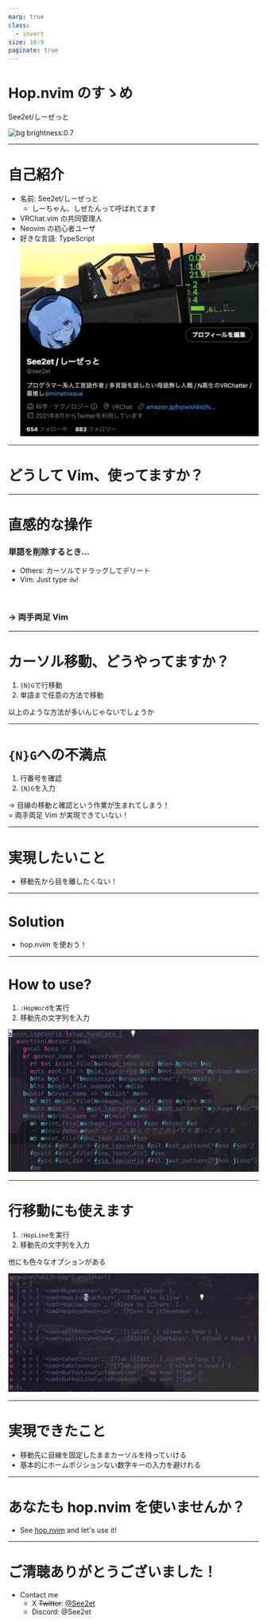```yaml
---
marp: true
class:
  - invert
size: 16:9
paginate: true
---
```


# Hop.nvim のすゝめ

See2et/しーぜっと

![bg brightness:0.7](../img/bg.jpg)

---

# 自己紹介

- 名前: See2et/しーぜっと
  - しーちゃん、しぜたんって呼ばれてます
- VRChat.vim の共同管理人
- Neovim の初心者ユーザ
- 好きな言語: TypeScript
  ![w:400](../img/prof.png)

---

# どうして Vim、使ってますか？

---

# 直感的な操作

### 単語を削除するとき...

- Others: カーソルでドラッグしてデリート
- Vim: Just type `dw`!

<br>

### → 両手両足 Vim

---

# カーソル移動、どうやってますか？

1. `{N}G`で行移動
1. 単語まで任意の方法で移動

以上のような方法が多いんじゃないでしょうか

---

# `{N}G`への不満点

1. 行番号を確認
1. `{N}G`を入力

→ 目線の移動と確認という作業が生まれてしまう！<br>
= 両手両足 Vim が実現できていない！

---

# 実現したいこと

- 移動先から目を離したくない！

---

# Solution

- hop.nvim を使おう！

---

# How to use?

1. `:HopWord`を実行
1. 移動先の文字列を入力

![w:600](../img/img001.png)

---

# 行移動にも使えます

1. `:HopLine`を実行
1. 移動先の文字列を入力

他にも色々なオプションがある

![w:600](../img/img002.png)

---

# 実現できたこと

- 移動先に目線を固定したままカーソルを持っていける
- 基本的にホームポジションない数字キーの入力を避けれる

---

# あなたも hop.nvim を使いませんか？

- See [hop.nvim](https://github.com/phaazon/hop.nvim) and let's use it!

---

# ご清聴ありがとうございました！

- Contact me
  - X ~~Twitter~~: [@See2et](https://twitter.com/see2et)
  - Discord: @See2et
